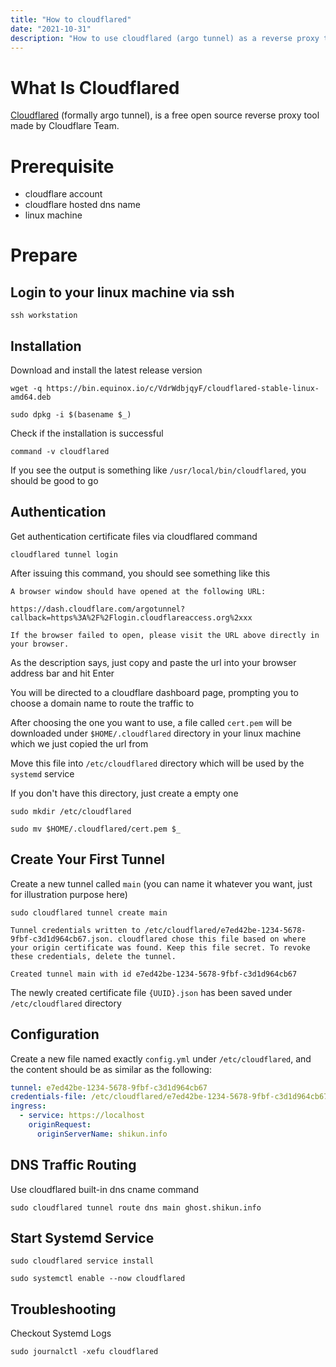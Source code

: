 ```yaml
---
title: "How to cloudflared"
date: "2021-10-31"
description: "How to use cloudflared (argo tunnel) as a reverse proxy to bypass CGNAT"
---
```


# What Is Cloudflared

[Cloudflared](https://github.com/cloudflare/cloudflared) (formally argo tunnel), is a free open source reverse proxy tool made by Cloudflare Team.

# Prerequisite

- cloudflare account
- cloudflare hosted dns name
- linux machine

# Prepare

## Login to your linux machine via ssh

```shell
ssh workstation
```

## Installation

Download and install the latest release version

```shell
wget -q https://bin.equinox.io/c/VdrWdbjqyF/cloudflared-stable-linux-amd64.deb

sudo dpkg -i $(basename $_)
```

Check if the installation is successful

```shell
command -v cloudflared
```

If you see the output is something like `/usr/local/bin/cloudflared`, you should be good to go

## Authentication

Get authentication certificate files via cloudflared command

```shell
cloudflared tunnel login
```

After issuing this command, you should see something like this

```
A browser window should have opened at the following URL:

https://dash.cloudflare.com/argotunnel?callback=https%3A%2F%2Flogin.cloudflareaccess.org%2xxx

If the browser failed to open, please visit the URL above directly in your browser.
```

As the description says, just copy and paste the url into your browser address bar and hit Enter

You will be directed to a cloudflare dashboard page, prompting you to choose a domain name to route the traffic to

After choosing the one you want to use, a file called `cert.pem` will be downloaded under `$HOME/.cloudflared` directory in your linux machine which we just copied the url from

Move this file into `/etc/cloudflared` directory which will be used by the `systemd` service

If you don't have this directory, just create a empty one

```shell
sudo mkdir /etc/cloudflared

sudo mv $HOME/.cloudflared/cert.pem $_
```

## Create Your First Tunnel

Create a new tunnel called `main` (you can name it whatever you want, just for illustration purpose here)

```shell
sudo cloudflared tunnel create main
```

```
Tunnel credentials written to /etc/cloudflared/e7ed42be-1234-5678-9fbf-c3d1d964cb67.json. cloudflared chose this file based on where your origin certificate was found. Keep this file secret. To revoke these credentials, delete the tunnel.

Created tunnel main with id e7ed42be-1234-5678-9fbf-c3d1d964cb67
```

The newly created certificate file `{UUID}.json` has been saved under `/etc/cloudflared` directory

## Configuration

Create a new file named exactly `config.yml` under `/etc/cloudflared`, and the content should be as similar as the following:

```yaml
tunnel: e7ed42be-1234-5678-9fbf-c3d1d964cb67
credentials-file: /etc/cloudflared/e7ed42be-1234-5678-9fbf-c3d1d964cb67.json
ingress:
  - service: https://localhost
    originRequest:
      originServerName: shikun.info
```

## DNS Traffic Routing

Use cloudflared built-in dns cname command

```shell
sudo cloudflared tunnel route dns main ghost.shikun.info
```

## Start Systemd Service

```shell
sudo cloudflared service install

sudo systemctl enable --now cloudflared
```

## Troubleshooting

Checkout Systemd Logs

```shell
sudo journalctl -xefu cloudflared
```
